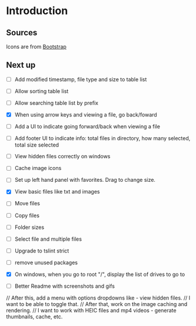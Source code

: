 Introduction
============

## Sources

Icons are from [Bootstrap](https://icons.getbootstrap.com/) 

## Next up

- [ ] Add modified timestamp, file type and size to table list
- [ ] Allow sorting table list
- [ ] Allow searching table list by prefix
- [x] When using arrow keys and viewing a file, go back/foward
- [ ] Add a UI to indicate going forward/back when viewing a file
- [ ] Add footer UI to indicate info: total files in directory, how many selected, total size selected
- [ ] View hidden files correctly on windows
- [ ] Cache image icons
- [ ] Set up left hand panel with favorites. Drag to change size.
- [x] View basic files like txt and images
- [ ] Move files
- [ ] Copy files
- [ ] Folder sizes
- [ ] Select file and multiple files 
- [ ] Upgrade to tslint strict
- [ ] remove unused packages
- [x] On windows, when you go to root "/", display the list of drives to go to
- [ ] Better Readme with screenshots and gifs



// After this, add a menu with options dropdowns like - view hidden files.
// I want to be able to toggle that. 
// After that, work on the image caching and rendering.
// I want to work with HEIC files and mp4 videos - generate thumbnails, cache, etc.